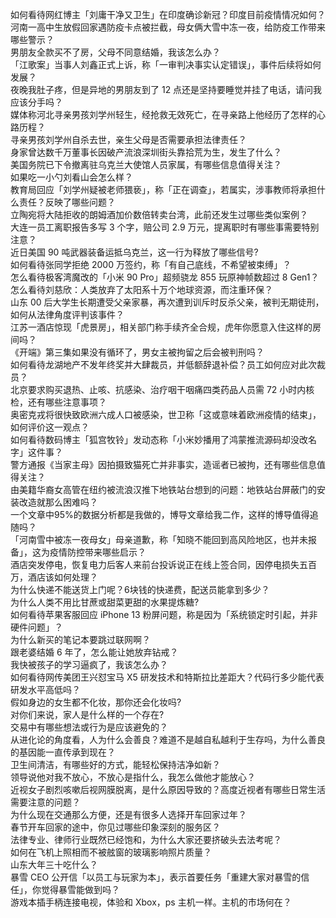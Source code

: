 如何看待网红博主「刘庸干净又卫生」在印度确诊新冠？印度目前疫情情况如何？  
河南一高中生放假回家遇防疫卡点被拦截，母女俩大雪中冻一夜，给防疫工作带来哪些警示？  
男朋友全款买不了房，父母不同意结婚，我该怎么办？  
「江歌案」当事人刘鑫正式上诉，称「一审判决事实认定错误」，事件后续将如何发展？  
夜晚我肚子疼，但是异地的男朋友到了 12 点还是坚持要睡觉并挂了电话，请问我应该分手吗？  
媒体称河北寻亲男孩刘学州轻生，经抢救无效死亡，在寻亲路上他经历了怎样的心路历程？  
寻亲男孩刘学州自杀去世，亲生父母是否需要承担法律责任？  
身家曾达数千万董事长因破产流浪深圳街头靠拾荒为生，发生了什么？  
美国务院已下令撤离驻乌克兰大使馆人员家属，有哪些信息值得关注？  
如果吃一小勺刘看山会怎么样？  
教育局回应「刘学州疑被老师猥亵」，称「正在调查」，若属实，涉事教师将承担什么责任？反映了哪些问题？  
立陶宛将大陆拒收的朗姆酒加价数倍转卖台湾，此前还发生过哪些类似案例？  
大连一员工离职报告多写 3 个字，赔公司 2.9 万元，提离职时有哪些事需要特别注意？  
近日美国 90 吨武器装备运抵乌克兰，这一行为释放了哪些信号?  
如何看待张同学拒绝 2000 万签约，称「有自己底线，不希望被束缚」？  
怎么看待极客湾魔改的「小米 90 Pro」超频骁龙 855 玩原神帧数超过 8 Gen1？  
怎么看待刘慈欣：人类放弃了太阳系十万个地球资源，而注重环保？  
山东 00 后大学生长期遭受父亲家暴，再次遭到训斥时反杀父亲，被判无期徒刑，如何从法律角度评判该事件？  
江苏一酒店惊现「虎景房」，相关部门称手续齐全合规，虎年你愿意入住这样的房间吗？  
《开端》第三集如果没有循环了，男女主被拘留之后会被判刑吗？  
如何看待龙湖地产不发年终奖并大肆裁员，并低额辞退补偿？员工如何应对此次裁员？  
北京要求购买退热、止咳、抗感染、治疗咽干咽痛四类药品人员需 72 小时内核检，还有哪些注意事项？  
奥密克戎将很快致欧洲六成人口被感染，世卫称「这或意味着欧洲疫情的结束」，如何评价这一观点？  
如何看待数码博主「狐宫牧铃」发动态称「小米妙播用了鸿蒙推流源码却没改名字」这件事？  
警方通报《当家主母》因拍摄致猫死亡并非事实，造谣者已被拘，还有哪些信息值得关注？  
由美籍华裔女高管在纽约被流浪汉推下地铁站台想到的问题：地铁站台屏蔽门的安装改造就那么困难吗？  
一个文章中95%的数据分析都是我做的，博导文章给我二作，这样的博导值得追随吗？  
「河南雪中被冻一夜母女」母亲道歉，称「知晓不能回到高风险地区，也并未报备」，这为疫情防控带来哪些启示？  
酒店突发停电，恢复电力后客人来前台投诉说正在线上签合同，因停电损失五百万，酒店该如何处理？  
为什么快递不能送货上门呢？6块钱的快递费，配送员能拿到多少？  
为什么人类不用比甘蔗或甜菜更甜的水果提炼糖?  
如何看待苹果客服回应 iPhone 13 粉屏问题，称是因为「系统锁定时引起，并非硬件问题」？  
为什么新买的笔记本要跳过联网啊？  
跟老婆结婚 6 年了，怎么能让她放弃钻戒？  
我快被孩子的学习逼疯了，我该怎么办？  
如何看待网传美团王兴怼宝马 X5 研发技术和特斯拉比差距大？代码行多少能代表研发水平高低吗？  
假如身边的女生都不化妆，那你还会化妆吗?  
对你们来说，家人是什么样的一个存在?  
交易中有哪些想法或行为是应该避免的？  
从进化论的角度看，人为什么会善良？难道不是越自私越利于生存吗，为什么善良的基因能一直传承到现在？  
卫生间清洁，有哪些好的方式，能轻松保持洁净如新？  
领导说他对我不放心，不放心是指什么，我怎么做他才能放心？  
近视女子剧烈咳嗽后视网膜脱离，是什么原因导致的？高度近视者有哪些日常生活需要注意的问题？  
为什么现在交通那么方便，还是有很多人选择开车回家过年？  
春节开车回家的途中，你见过哪些印象深刻的服务区？  
法律专业、律师行业既然已经饱和，为什么大家还要挤破头去法考呢？  
如何在飞机上照相而不被舷窗的玻璃影响照片质量？  
山东大年三十吃什么？  
暴雪 CEO 公开信「以员工与玩家为本」，表示首要任务「重建大家对暴雪的信任」，你觉得暴雪能做到吗？  
游戏本插手柄连接电视，体验和 Xbox，ps 主机一样。主机的市场何在？  
